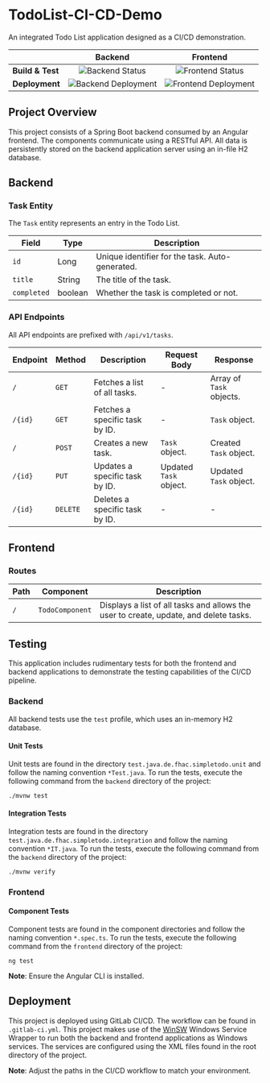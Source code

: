 # TodoList-CI-CD-Demo

An integrated Todo List application designed as a CI/CD demonstration.

|                     | Backend      |                                                                        Frontend                                                                         |
|---------------------|:------------:|:-------------------------------------------------------------------------------------------------------------------------------------------------------:|
| **Build & Test**    | ![Backend Status](https://gitlab.fz-juelich.de/ptj-spf4/ptj-spf-4-se/continuous-integration-example/badges/main/pipeline.svg?job=integration-test-backend) |    ![Frontend Status](https://gitlab.fz-juelich.de/ptj-spf4/ptj-spf-4-se/continuous-integration-example/badges/main/pipeline.svg?job=test-frontend)     |
| **Deployment**      | ![Backend Deployment](https://gitlab.fz-juelich.de/ptj-spf4/ptj-spf-4-se/continuous-integration-example/badges/main/pipeline.svg?job=deploy-backend) | ![Frontend Deployment](https://gitlab.fz-juelich.de/ptj-spf4/ptj-spf-4-se/continuous-integration-example/badges/main/pipeline.svg?job=deploy-frontend)  |

## Project Overview

This project consists of a Spring Boot backend consumed by an Angular frontend. The components communicate using a 
RESTful API. All data is persistently stored on the backend application server using an in-file H2 database.

## Backend

### Task Entity

The `Task` entity represents an entry in the Todo List.

| Field        | Type          | Description                                        |
|--------------|---------------|----------------------------------------------------|
| `id`         | Long          | Unique identifier for the task. Auto-generated.    |
| `title`      | String        | The title of the task.                             |
| `completed`  | boolean       | Whether the task is completed or not.              |

### API Endpoints

All API endpoints are prefixed with `/api/v1/tasks`.

| Endpoint          | Method   | Description                             | Request Body             | Response                       |
|-------------------|----------|-----------------------------------------|--------------------------|--------------------------------|
| `/`               | `GET`    | Fetches a list of all tasks.            | -                        | Array of `Task` objects.       |
| `/{id}`           | `GET`    | Fetches a specific task by ID.          | -                        | `Task` object.                 |
| `/`               | `POST`   | Creates a new task.                     | `Task` object.           | Created `Task` object.         |
| `/{id}`           | `PUT`    | Updates a specific task by ID.          | Updated `Task` object.   | Updated `Task` object.         |
| `/{id}`           | `DELETE` | Deletes a specific task by ID.          | -                        | -                              |

## Frontend

### Routes

| Path          | Component         | Description                                                                               |
|---------------|-------------------|-------------------------------------------------------------------------------------------|
| `/`           | `TodoComponent`   | Displays a list of all tasks and allows the user to create, update, and delete tasks.     |

## Testing

This application includes rudimentary tests for both the frontend and backend applications to demonstrate the testing 
capabilities of the CI/CD pipeline.

### Backend

All backend tests use the `test` profile, which uses an in-memory H2 database.

#### Unit Tests

Unit tests are found in the directory `test.java.de.fhac.simpletodo.unit` and follow the naming convention `*Test.java`.
To run the tests, execute the following command from the `backend` directory of the project:

```shell
./mvnw test
```

#### Integration Tests

Integration tests are found in the directory `test.java.de.fhac.simpletodo.integration` and follow the naming convention 
`*IT.java`. To run the tests, execute the following command from the `backend` directory of the project:

```shell
./mvnw verify
```

### Frontend

#### Component Tests
Component tests are found in the component directories and follow the naming convention `*.spec.ts`. To run the 
tests, execute the following command from the `frontend` directory of the project:

```shell
ng test
```

**Note**: Ensure the Angular CLI is installed.

## Deployment

This project is deployed using GitLab CI/CD. The workflow can be found in `.gitlab-ci.yml`. This project
makes use of the [WinSW](https://github.com/winsw/winsw) Windows Service Wrapper to run both the backend and frontend 
applications as Windows services. The services are configured using the XML files found in the root directory of the
project.

**Note**: Adjust the paths in the CI/CD workflow to match your environment.
